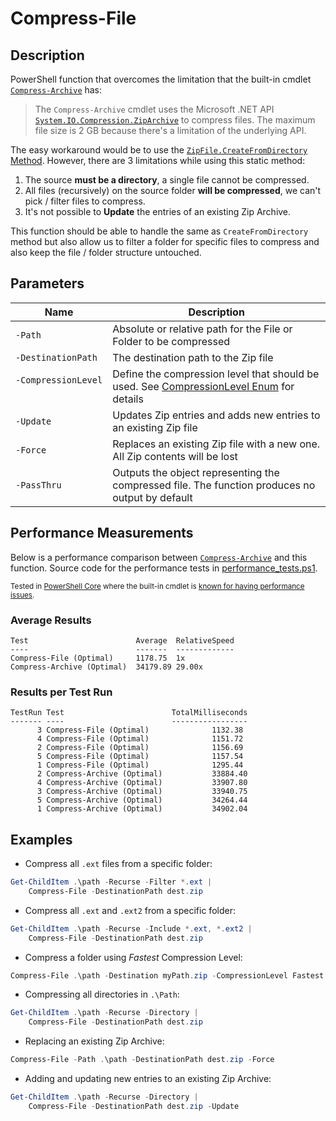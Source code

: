 # Compress-File

## Description

PowerShell function that overcomes the limitation that the built-in cmdlet [`Compress-Archive`](https://docs.microsoft.com/en-us/powershell/module/microsoft.powershell.archive/compress-archive?view=powershell-7.2) has:

> The `Compress-Archive` cmdlet uses the Microsoft .NET API [`System.IO.Compression.ZipArchive`](https://docs.microsoft.com/en-us/dotnet/api/system.io.compression.ziparchive?view=net-6.0) to compress files. The maximum file size is 2 GB because there's a limitation of the underlying API.

The easy workaround would be to use the [`ZipFile.CreateFromDirectory` Method](https://docs.microsoft.com/en-us/dotnet/api/system.io.compression.zipfile.createfromdirectory?view=net-6.0#system-io-compression-zipfile-createfromdirectory(system-string-system-string)). However, there are 3 limitations while using this static method:

   1. The source __must be a directory__, a single file cannot be compressed.
   2. All files (recursively) on the source folder __will be compressed__, we can't pick / filter files to compress.
   3. It's not possible to __Update__ the entries of an existing Zip Archive.

This function should be able to handle the same as `CreateFromDirectory` method but also allow us to filter a folder for specific files to compress and also keep the file / folder structure untouched.

## Parameters

| Name | Description |
| ---  | --- |
| `-Path` | Absolute or relative path for the File or Folder to be compressed |
| `-DestinationPath` | The destination path to the Zip file
| `-CompressionLevel` &nbsp; &nbsp; | Define the compression level that should be used. See [CompressionLevel Enum](https://docs.microsoft.com/en-us/dotnet/api/system.io.compression.compressionlevel?view=net-6.0) for details
| `-Update` | Updates Zip entries and adds new entries to an existing Zip file
| `-Force` | Replaces an existing Zip file with a new one. All Zip contents will be lost
| `-PassThru` | Outputs the object representing the compressed file. The function produces no output by default

## Performance Measurements

Below is a performance comparison between [`Compress-Archive`](https://docs.microsoft.com/en-us/powershell/module/microsoft.powershell.archive/compress-archive?view=powershell-7.2) and this function. Source code for the performance tests in [performance_tests.ps1](performance_tests.ps1).

<sup>Tested in [PowerShell Core](https://github.com/PowerShell/PowerShell) where the built-in cmdlet is [known for having performance issues](https://github.com/PowerShell/Microsoft.PowerShell.Archive/issues/78).</sup>

### Average Results

```none
Test                        Average  RelativeSpeed
----                        -------  -------------
Compress-File (Optimal)     1178.75  1x
Compress-Archive (Optimal)  34179.89 29.00x
```

### Results per Test Run

```none
TestRun Test                        TotalMilliseconds
------- ----                        -----------------
      3 Compress-File (Optimal)              1132.38
      4 Compress-File (Optimal)              1151.72
      2 Compress-File (Optimal)              1156.69
      5 Compress-File (Optimal)              1157.54
      1 Compress-File (Optimal)              1295.44
      2 Compress-Archive (Optimal)           33884.40
      4 Compress-Archive (Optimal)           33907.80
      3 Compress-Archive (Optimal)           33940.75
      5 Compress-Archive (Optimal)           34264.44
      1 Compress-Archive (Optimal)           34902.04
```

## Examples

- Compress all `.ext` files from a specific folder:

```powershell
Get-ChildItem .\path -Recurse -Filter *.ext |
    Compress-File -DestinationPath dest.zip
```

- Compress all `.ext` and `.ext2` from a specific folder:

```powershell
Get-ChildItem .\path -Recurse -Include *.ext, *.ext2 |
    Compress-File -DestinationPath dest.zip
```

- Compress a folder using _Fastest_ Compression Level:

```powershell
Compress-File .\path -Destination myPath.zip -CompressionLevel Fastest
```

- Compressing all directories in `.\Path`:

```powershell
Get-ChildItem .\path -Recurse -Directory |
    Compress-File -DestinationPath dest.zip
```

- Replacing an existing Zip Archive:

```powershell
Compress-File -Path .\path -DestinationPath dest.zip -Force
```

- Adding and updating new entries to an existing Zip Archive:

```powershell
Get-ChildItem .\path -Recurse -Directory |
    Compress-File -DestinationPath dest.zip -Update
```

